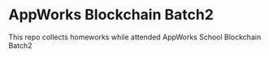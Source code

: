 # AppWorks Blockchain Batch2

This repo collects homeworks while attended AppWorks School Blockchain Batch2
